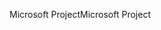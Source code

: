 <span data-ttu-id="ea6ba-101">Microsoft Project</span><span class="sxs-lookup"><span data-stu-id="ea6ba-101">Microsoft Project</span></span>